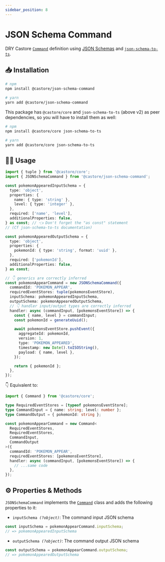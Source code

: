 ```yaml
---
sidebar_position: 8
---
```


# JSON Schema Command

DRY Castore [`Command`](../../the-basics/#command) definition using [JSON Schemas](http://json-schema.org/understanding-json-schema/reference/index.html) and [`json-schema-to-ts`](https://github.com/ThomasAribart/json-schema-to-ts).

## 📥 Installation

```bash
# npm
npm install @castore/json-schema-command

# yarn
yarn add @castore/json-schema-command
```

This package has `@castore/core` and `json-schema-to-ts` (above v2) as peer dependencies, so you will have to install them as well:

```bash
# npm
npm install @castore/core json-schema-to-ts

# yarn
yarn add @castore/core json-schema-to-ts
```

## 👩‍💻 Usage

```ts
import { tuple } from '@castore/core';
import { JSONSchemaCommand } from '@castore/json-schema-command';

const pokemonAppearedInputSchema = {
  type: 'object',
  properties: {
    name: { type: 'string' },
    level: { type: 'integer' },
  },
  required: ['name', 'level'],
  additionalProperties: false,
} as const; // 👈 Don't forget the "as const" statement
// (Cf json-schema-to-ts documentation)

const pokemonAppearedOutputSchema = {
  type: 'object',
  properties: {
    pokemonId: { type: 'string', format: 'uuid' },
  },
  required: ['pokemonId'],
  additionalProperties: false,
} as const;

// 👇 generics are correctly inferred
const pokemonAppearCommand = new JSONSchemaCommand({
  commandId: 'POKEMON_APPEAR',
  requiredEventStores: tuple(pokemonsEventStore),
  inputSchema: pokemonAppearedInputSchema,
  outputSchema: pokemonAppearedOutputSchema,
  // 👇 handler input/output types are correctly inferred
  handler: async (commandInput, [pokemonsEventStore]) => {
    const { name, level } = commandInput;
    const pokemonId = generateUuid();

    await pokemonsEventStore.pushEvent({
      aggregateId: pokemonId,
      version: 1,
      type: 'POKEMON_APPEARED',
      timestamp: new Date().toISOString(),
      payload: { name, level },
    });

    return { pokemonId };
  },
});
```

👇 Equivalent to:

```ts
import { Command } from '@castore/core';

type RequiredEventStores = [typeof pokemonsEventStore];
type CommandInput = { name: string; level: number };
type CommandOutput = { pokemonId: string };

const pokemonAppearCommand = new Command<
  RequiredEventStores,
  RequiredEventStores,
  CommandInput,
  CommandOutput
>({
  commandId: 'POKEMON_APPEAR',
  requiredEventStores: [pokemonsEventStore],
  handler: async (commandInput, [pokemonsEventStore]) => {
    // ...same code
  },
});
```

## ⚙️ Properties & Methods

`JSONSchemaCommand` implements the [`Command`](../../the-basics/#command) class and adds the following properties to it:

- <code>inputSchema <i>(?object)</i></code>: The command input JSON schema

```ts
const inputSchema = pokemonAppearCommand.inputSchema;
// => pokemonAppearedInputSchema
```

- <code>outputSchema <i>(?object)</i></code>: The command output JSON schema

```ts
const outputSchema = pokemonAppearCommand.outputSchema;
// => pokemonAppearedOutputSchema
```
